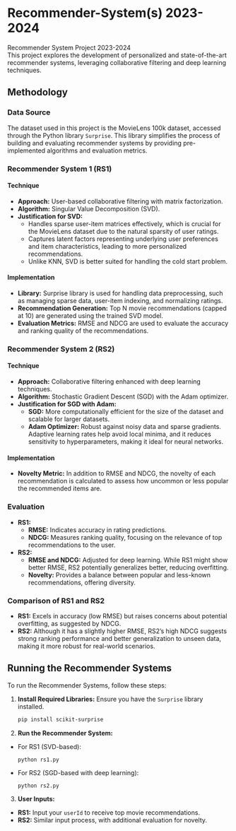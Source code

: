 # Recommender-System(s) 2023-2024

Recommender System Project 2023-2024  
This project explores the development of personalized and state-of-the-art recommender systems, leveraging collaborative filtering and deep learning techniques.

## Methodology

### Data Source
The dataset used in this project is the MovieLens 100k dataset, accessed through the Python library `Surprise`. This library simplifies the process of building and evaluating recommender systems by providing pre-implemented algorithms and evaluation metrics.

### Recommender System 1 (RS1)

#### Technique
- **Approach:** User-based collaborative filtering with matrix factorization.
- **Algorithm:** Singular Value Decomposition (SVD).
- **Justification for SVD:**
  - Handles sparse user-item matrices effectively, which is crucial for the MovieLens dataset due to the natural sparsity of user ratings.
  - Captures latent factors representing underlying user preferences and item characteristics, leading to more personalized recommendations.
  - Unlike KNN, SVD is better suited for handling the cold start problem.

#### Implementation
- **Library:** Surprise library is used for handling data preprocessing, such as managing sparse data, user-item indexing, and normalizing ratings.
- **Recommendation Generation:** Top N movie recommendations (capped at 10) are generated using the trained SVD model.
- **Evaluation Metrics:** RMSE and NDCG are used to evaluate the accuracy and ranking quality of the recommendations.

### Recommender System 2 (RS2)

#### Technique
- **Approach:** Collaborative filtering enhanced with deep learning techniques.
- **Algorithm:** Stochastic Gradient Descent (SGD) with the Adam optimizer.
- **Justification for SGD with Adam:**
  - **SGD:** More computationally efficient for the size of the dataset and scalable for larger datasets.
  - **Adam Optimizer:** Robust against noisy data and sparse gradients. Adaptive learning rates help avoid local minima, and it reduces sensitivity to hyperparameters, making it ideal for neural networks.

#### Implementation
- **Novelty Metric:** In addition to RMSE and NDCG, the novelty of each recommendation is calculated to assess how uncommon or less popular the recommended items are.

### Evaluation
- **RS1:**
  - **RMSE:** Indicates accuracy in rating predictions.
  - **NDCG:** Measures ranking quality, focusing on the relevance of top recommendations to the user.
- **RS2:**
  - **RMSE and NDCG:** Adjusted for deep learning. While RS1 might show better RMSE, RS2 potentially generalizes better, reducing overfitting.
  - **Novelty:** Provides a balance between popular and less-known recommendations, offering diversity.

### Comparison of RS1 and RS2
- **RS1:** Excels in accuracy (low RMSE) but raises concerns about potential overfitting, as suggested by NDCG.
- **RS2:** Although it has a slightly higher RMSE, RS2’s high NDCG suggests strong ranking performance and better generalization to unseen data, making it more robust for real-world scenarios.

## Running the Recommender Systems

To run the Recommender Systems, follow these steps:

1. **Install Required Libraries:** Ensure you have the `Surprise` library installed.
   ```bash
   pip install scikit-surprise

2. **Run the Recommender System:**
- For RS1 (SVD-based):
  ```
  python rs1.py
  ```
- For RS2 (SGD-based with deep learning):
  ```
  python rs2.py
  ```

3. **User Inputs:**
- **RS1:** Input your `userId` to receive top movie recommendations.
- **RS2:** Similar input process, with additional evaluation for novelty.
